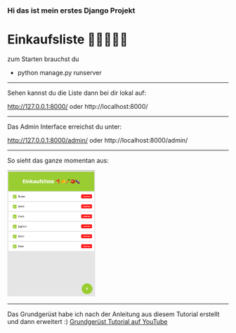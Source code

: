 ### Hi das ist mein erstes Django Projekt

# Einkaufsliste 🍕🧀🥕🍅🍆

zum Starten brauchst du

- python manage.py runserver


---

Sehen kannst du die Liste dann bei dir lokal auf:

http://127.0.0.1:8000/
oder http://localhost:8000/

---

Das Admin Interface erreichst du unter:

http://127.0.0.1:8000/admin/
oder http://localhost:8000/admin/

---

So sieht das ganze momentan aus:

<img src="image.png" alt="Demo Einkaufsliste" width="200" >

---

Das Grundgerüst habe ich nach der Anleitung aus diesem Tutorial erstellt und dann erweitert :)
<a href="https://www.youtube.com/watch?v=Tl0RsoMMSic" target="_blank">Grundgerüst Tutorial auf YouTube</a>


